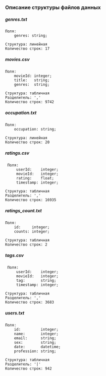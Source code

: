 ### Описание структуры файлов данных

##### genres.txt
    Поля:
        genres: string;

    Структура: линейная
    Количество строк: 17

##### movies.csv
    Поля:
        movieId: integer;
        title:   string;
        genres:  string;

    Структура: табличная
    Разделитель: ','
    Количество строк: 9742

##### occupation.txt
    Поля:
        occupation: string;

    Структура: линейная
    Количество строк: 20

##### ratings.csv
     Поля:
         userId:    integer;
         movieId:   integer;
         rating:    float;
         timestamp: integer;  

    Структура: табличная
    Разделитель: ','
    Количество строк: 16935

##### ratings_count.txt
    Поля:
        id:     integer;
        counts: integer;

    Структура: табличная
    Количество строк: 2

##### tags.csv
     Поля:
         userId:    integer;
         movieId:   integer;
         tag:       string;
         timestamp: integer;  

    Структура: табличная
    Разделитель: ','
    Количество строк: 3683

##### users.txt
    Поля:
        id:         integer;
        name:       integer;
        email:      string;
        sex:        string;
        date:       datetime;
        profession: string;

    Структура: табличная
    Разделитель: '|'
    Количество строк: 942
